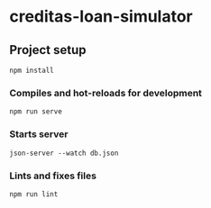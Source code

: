 # creditas-loan-simulator

## Project setup
```
npm install
```

### Compiles and hot-reloads for development
```
npm run serve
```

### Starts server
```
json-server --watch db.json
```

### Lints and fixes files
```
npm run lint
```
